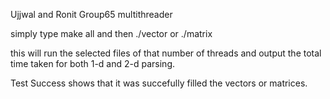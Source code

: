 Ujjwal and Ronit Group65 multithreader

simply type make all and then ./vector <number of threads> or ./matrix<number of threads>

this will run the selected files of that number of threads and output the total time taken for both 
1-d and 2-d parsing. 

Test Success shows that it was succefully filled the vectors or matrices. 